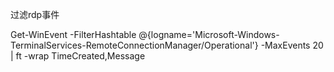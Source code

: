 过滤rdp事件

Get-WinEvent -FilterHashtable @{logname='Microsoft-Windows-TerminalServices-RemoteConnectionManager/Operational'} -MaxEvents 20 | ft -wrap TimeCreated,Message